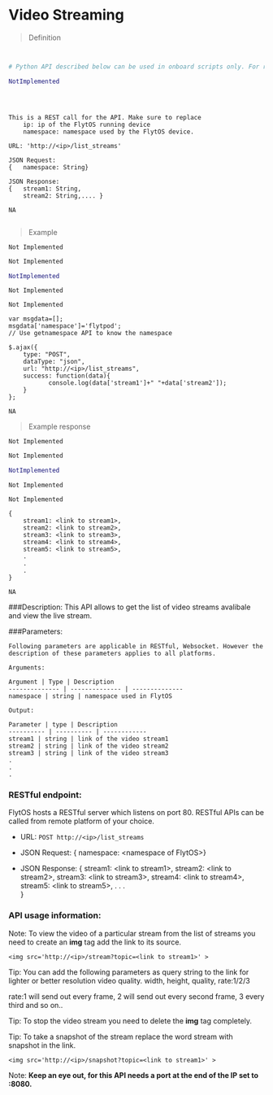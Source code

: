 # Video Streaming


> Definition

```shell

```

```cpp

```

```python
# Python API described below can be used in onboard scripts only. For remote scripts you can use http client libraries to call FlytOS REST endpoints from Python.

NotImplemented
```

```cpp--ros

```

```python--ros


```

```javascript--REST
This is a REST call for the API. Make sure to replace 
    ip: ip of the FlytOS running device
    namespace: namespace used by the FlytOS device.

URL: 'http://<ip>/list_streams'

JSON Request:
{   namespace: String}

JSON Response:
{   stream1: String,
    stream2: String,.... }

```

```javascript--Websocket
NA


```


> Example

```shell
Not Implemented
```

```cpp
Not Implemented
```

```python
NotImplemented

```

```cpp--ros
Not Implemented
```

```python--ros
Not Implemented
```

```javascript--REST
var msgdata=[];
msgdata['namespace']='flytpod';
// Use getnamespace API to know the namespace

$.ajax({
    type: "POST",
    dataType: "json",
    url: "http://<ip>/list_streams",  
    success: function(data){
           console.log(data['stream1']+" "+data['stream2']);
    }
};

```

```javascript--Websocket
NA
```


> Example response

```shell
Not Implemented
```

```cpp
Not Implemented
```

```python
NotImplemented
```

```cpp--ros
Not Implemented
```

```python--ros
Not Implemented
```

```javascript--REST
{
    stream1: <link to stream1>,
    stream2: <link to stream2>,
    stream3: <link to stream3>,
    stream4: <link to stream4>,
    stream5: <link to stream5>,
    .
    .
    .    
}

```

```javascript--Websocket
NA
```





###Description:
This API allows to get the list of video streams avalibale and view the live stream.

###Parameters:
    
    Following parameters are applicable in RESTful, Websocket. However the description of these parameters applies to all platforms. 
    
    Arguments:
    
    Argument | Type | Description
    -------------- | -------------- | --------------
    namespace | string | namespace used in FlytOS   
    
    Output:
    
    Parameter | type | Description
    ---------- | ---------- | ------------
    stream1 | string | link of the video stream1
    stream2 | string | link of the video stream2
    stream3 | string | link of the video stream3
    .
    .
    .


### RESTful endpoint:
FlytOS hosts a RESTful server which listens on port 80. RESTful APIs can be called from remote platform of your choice.

* URL: ````POST http://<ip>/list_streams````
* JSON Request:
{   namespace: \<namespace of FlytOS\>}

* JSON Response:
{
    stream1: \<link to stream1\>,
    stream2: \<link to stream2\>,
    stream3: \<link to stream3\>,
    stream4: \<link to stream4\>,
    stream5: \<link to stream5\>,
    .
    .
    .    
}



### API usage information:
Note: To view the video of a particular stream from the list of streams you need to create an **img** tag add the link to its source.

````<img src='http://<ip>/stream?topic=<link to stream1>' > ````

Tip: You can add the following parameters as query string to the link for lighter or better resolution video quality.
width, height, quality, rate:1/2/3

rate:1 will send out every frame, 2 will send out every second frame, 3 every third and so on..

Tip: To stop the video stream you need to delete the **img** tag completely.

Tip: To take a snapshot of the stream replace the word stream with snapshot in the link.

````<img src='http://<ip>/snapshot?topic=<link to stream1>' >````


Note: **Keep an eye out, for this API needs a port at the end of the IP set to :8080.**